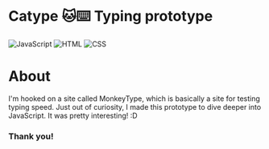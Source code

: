 # Catype 🐱⌨️ Typing prototype 
![JavaScript](https://img.shields.io/badge/JavaScript-F7DF1E?style=for-the-badge&logo=javascript&logoColor=black)
![HTML](https://img.shields.io/badge/HTML-E34F26?style=for-the-badge&logo=html5&logoColor=white)
![CSS](https://img.shields.io/badge/CSS-1572B6?style=for-the-badge&logo=css3&logoColor=white)

# About
I'm hooked on a site called MonkeyType, which is basically a site for testing typing speed. Just out of curiosity, I made this prototype to dive deeper into JavaScript. It was pretty interesting! :D

### Thank you!